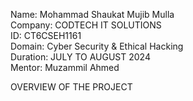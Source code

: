 Name: Mohammad Shaukat Mujib Mulla    
Company: CODTECH IT SOLUTIONS    
ID: CT6CSEH1161    
Domain: Cyber Security & Ethical Hacking     
Duration: JULY TO AUGUST 2024    
Mentor:   Muzammil Ahmed            

OVERVIEW OF THE PROJECT

